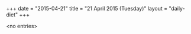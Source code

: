 +++
date = "2015-04-21"
title = "21 April 2015 (Tuesday)"
layout = "daily-diet"
+++


\<no entries\>
